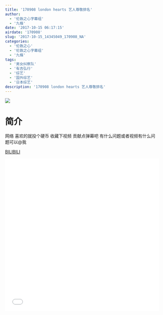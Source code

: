 ```yaml
---
title: '170908 london hearts 艺人尊敬排名'
author: 
  - '伦敦之心字幕组'
  - '九條'
date: '2017-10-15 06:17:15'
airdate: '170908'
slug: '2017-10-15_14345049_170908_NA'
categories: 
  - '伦敦之心'
  - '伦敦之心字幕组'
  - '九條'
tags: 
  - '男女纠察队'
  - '有吉弘行'
  - '综艺'
  - '国外综艺'
  - '日本综艺'
description: '170908 london hearts 艺人尊敬排名'
---
```


![](https://i.imgur.com/giQpgmF.jpg)

# 简介  
网络
喜欢的就投个硬币 收藏下视频 贡献点弹幕吧 有什么问题或者视频有什么问题可以@我

  [BILIBILI](https://www.bilibili.com/video/av14345049/)


  <iframe src="//www.bilibili.com/html/html5player.html?cid=23409472&aid=14345049" width="100%" height="500" frameborder="0" allowfullscreen="allowfullscreen"></iframe>
